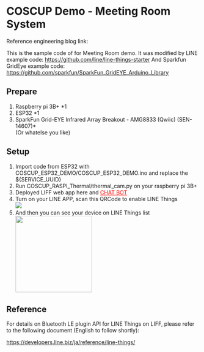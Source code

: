 # COSCUP Demo - Meeting Room System

Reference engineering blog link: 

This is the sample code of for Meeting Room demo.
It was modified by LINE example code: https://github.com/line/line-things-starter
And Sparkfun GridEye example code: https://github.com/sparkfun/SparkFun_GridEYE_Arduino_Library

## Prepare

1. Raspberry pi 3B+ *1
2. ESP32 *1
3. SparkFun Grid-EYE Infrared Array Breakout - AMG8833 (Qwiic) (SEN-14607)*
</br>(Or whatelse you like)


## Setup

1. Import code from ESP32 with COSCUP_ESP32_DEMO/COSCUP_ESP32_DEMO.ino and replace the ${SERVICE_UUID}
2. Run COSCUP_RASPI_Thermal/thermal_cam.py on your raspberry pi 3B+
3. Deployed LIFF web app here and <a style="color: red;" href="https://github.com/hazel-shen/2019_coscup_chatbot"> CHAT BOT</a>
4. Turn on your LINE APP, scan this QRCode to enable LINE Things
<br>![](https://developers.line.biz/media/line-things/qr_code-311f3503.png)<br>
5. And then you can see your device on LINE Things list
<br><img style="width:200px;" src="https://i.imgur.com/PPItSDD.png"><br>


## Reference

For details on Bluetooth LE plugin API for LINE Things on LIFF, please refer to the following document (English to follow shortly):

https://developers.line.biz/ja/reference/line-things/
